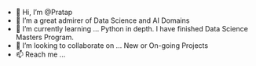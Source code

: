 - 👋 Hi, I’m @Pratap
- 👀 I’m a great admirer of Data Science and AI Domains
- 🌱 I’m currently learning ... Python in depth. I have finished Data Science Masters Program.
- 💞️ I’m looking to collaborate on ... New or On-going Projects
- 📫 Reach me ... 

<!---
prkuna/prkuna is a ✨ special ✨ repository because its `README.md` (this file) appears on your GitHub profile.
You can click the Preview link to take a look at your changes.
--->
